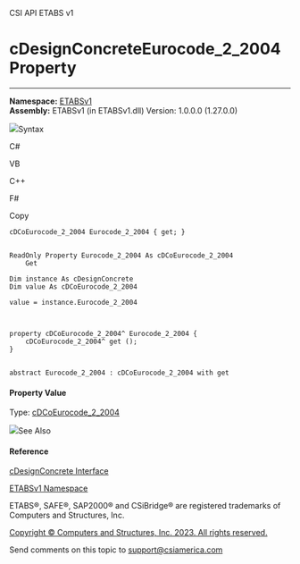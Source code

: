 ﻿

CSI API ETABS v1

# cDesignConcreteEurocode_2_2004 Property  
  
---  
  
**Namespace:** [ETABSv1](2780f1b8-2033-5289-2298-1cdb2a7508d9.htm)  
**Assembly:** ETABSv1 (in ETABSv1.dll) Version: 1.0.0.0 (1.27.0.0)

![](../icons/SectionExpanded.png)Syntax

C#

VB

C++

F#

Copy

    
    
    cDCoEurocode_2_2004 Eurocode_2_2004 { get; }
    
    
    ReadOnly Property Eurocode_2_2004 As cDCoEurocode_2_2004
    	Get
    
    Dim instance As cDesignConcrete
    Dim value As cDCoEurocode_2_2004
    
    value = instance.Eurocode_2_2004
    
    
    
    property cDCoEurocode_2_2004^ Eurocode_2_2004 {
    	cDCoEurocode_2_2004^ get ();
    }
    
    
    abstract Eurocode_2_2004 : cDCoEurocode_2_2004 with get
    

#### Property Value

Type: [cDCoEurocode_2_2004](141ae9d4-bdc4-4f67-24c5-c0b94e4ee79b.htm)

![](../icons/SectionExpanded.png)See Also

#### Reference

[cDesignConcrete Interface](692d8043-f8d2-9265-f110-3f37b97ae059.htm)

[ETABSv1 Namespace](2780f1b8-2033-5289-2298-1cdb2a7508d9.htm)

ETABS®, SAFE®, SAP2000® and CSiBridge® are registered trademarks of Computers
and Structures, Inc.  

[Copyright © Computers and Structures, Inc. 2023. All rights
reserved.](http://www.csiamerica.com)

Send comments on this topic to
[support@csiamerica.com](mailto:support%40csiamerica.com?Subject=CSI%20API%20ETABS%20v1)

